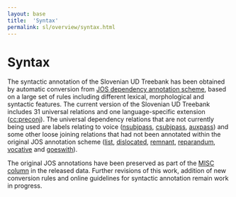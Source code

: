 ```yaml
---
layout: base
title:  'Syntax'
permalink: sl/overview/syntax.html
---
```


# Syntax

The syntactic annotation of the Slovenian UD Treebank has been obtained by automatic conversion from [JOS dependency annotation scheme](http://eng.slovenscina.eu/tehnologije/razclenjevalnik), based on a large set of rules including different lexical, morphological and syntactic features. The current version of the Slovenian UD Treebank includes 31 universal relations and one language-specific extension ([cc:preconj](../../en/feat/cc-preconj.html)). The universal dependency relations that are not currently being used are labels relating to voice ([nsubjpass](../../u/dep/nsubjpass.html), [csubjpass](../../u/dep/csubjpass.html), [auxpass](../../u/dep/auxpass.html)) and some other loose joining relations that had not been annotated within the original JOS annotation scheme ([list](../../u/dep/list.html), [dislocated](../../u/dep/dislocated.html), [remnant](../../u/dep/remnant.html), [reparandum](../../u/dep/reparandum.html), [vocative](../../u/dep/vocative.html) and [goeswith](../../u/dep/goeswith.html)).

The original JOS annotations have been preserved as part of the [MISC column](http://universaldependencies.org/format.html) in the released data. Further revisions of this work, addition of new conversion rules and online guidelines for syntactic annotation remain work in progress.

